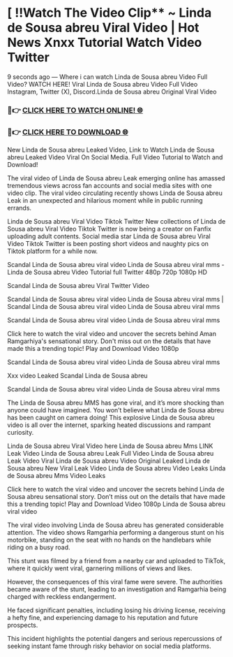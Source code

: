 # [ !!Watch The Video Clip** ~ Linda de Sousa abreu Viral Video | Hot News Xnxx Tutorial Watch Video Twitter

9 seconds ago — Where i can watch Linda de Sousa abreu Video Full Video? WATCH HERE! Viral Linda de Sousa abreu Video Full Video Instagram, Twitter (X), Discord.Linda de Sousa abreu Original Viral Video

### 🔴👉 [CLICK HERE TO WATCH ONLINE! 🌐](https://nioki.today/viral-leaked-video-watch-free-online/)

### 🔴👉 [CLICK HERE TO DOWNLOAD 🌐](https://nioki.today/viral-leaked-video-watch-free-online/)

New Linda de Sousa abreu Leaked Video, Link to Watch Linda de Sousa abreu Leaked Video Viral On Social Media. Full Video Tutorial to Watch and Download!

The viral video of Linda de Sousa abreu Leak emerging online has amassed tremendous views across fan accounts and social media sites with one video clip. The viral video circulating recently shows Linda de Sousa abreu Leak in an unexpected and hilarious moment while in public running errands.

Linda de Sousa abreu Viral Video Tiktok Twitter New collections of Linda de Sousa abreu Viral Video Tiktok Twitter is now being a creator on Fanfix uploading adult contents. Social media star Linda de Sousa abreu Viral Video Tiktok Twitter is been posting short videos and naughty pics on Tiktok platform for a while now.

Scandal Linda de Sousa abreu viral video Linda de Sousa abreu viral mms - Linda de Sousa abreu Video Tutorial full Twitter 480p 720p 1080p HD

Scandal Linda de Sousa abreu Viral Twitter Video

Scandal Linda de Sousa abreu viral video Linda de Sousa abreu viral mms | Scandal Linda de Sousa abreu viral video Linda de Sousa abreu viral mms

Scandal Linda de Sousa abreu viral video Linda de Sousa abreu viral mms

Click here to watch the viral video and uncover the secrets behind Aman Ramgarhiya's sensational story. Don't miss out on the details that have made this a trending topic! Play and Download Video 1080p

Scandal Linda de Sousa abreu viral video Linda de Sousa abreu viral mms

Xxx video Leaked Scandal Linda de Sousa abreu

Scandal Linda de Sousa abreu viral video Linda de Sousa abreu viral mms

The Linda de Sousa abreu MMS has gone viral, and it’s more shocking than anyone could have imagined. You won’t believe what Linda de Sousa abreu has been caught on camera doing! This explosive Linda de Sousa abreu video is all over the internet, sparking heated discussions and rampant curiosity.

Linda de Sousa abreu Viral Video here Linda de Sousa abreu Mms LINK Leak Video Linda de Sousa abreu Leak Full Video Linda de Sousa abreu Leak Video Viral Linda de Sousa abreu Video Original Leaked Linda de Sousa abreu New Viral Leak Video Linda de Sousa abreu Video Leaks Linda de Sousa abreu Mms Video Leaks

Click here to watch the viral video and uncover the secrets behind Linda de Sousa abreu sensational story. Don’t miss out on the details that have made this a trending topic! Play and Download Video 1080p Linda de Sousa abreu viral video

The viral video involving Linda de Sousa abreu has generated considerable attention. The video shows Ramgarhia performing a dangerous stunt on his motorbike, standing on the seat with no hands on the handlebars while riding on a busy road.

This stunt was filmed by a friend from a nearby car and uploaded to TikTok, where it quickly went viral, garnering millions of views and likes.

However, the consequences of this viral fame were severe. The authorities became aware of the stunt, leading to an investigation and Ramgarhia being charged with reckless endangerment.

He faced significant penalties, including losing his driving license, receiving a hefty fine, and experiencing damage to his reputation and future prospects.

This incident highlights the potential dangers and serious repercussions of seeking instant fame through risky behavior on social media platforms.
